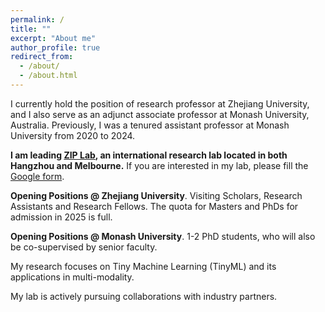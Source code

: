 ```yaml
---
permalink: /
title: ""
excerpt: "About me"
author_profile: true
redirect_from: 
  - /about/
  - /about.html
---
```


I currently hold the position of research professor at Zhejiang University, and I also serve as an adjunct associate professor at Monash University, Australia. Previously, I was a tenured assistant professor at Monash University from 2020 to 2024. 

**I am leading [ZIP Lab](https://ziplab.github.io/), an international research lab located in both Hangzhou and Melbourne.** If you are interested in my lab, please fill the [Google form](https://forms.gle/UoR8B19y2NsjtGRJ6). 

**Opening Positions @ Zhejiang University**. Visiting Scholars, Research Assistants and Research Fellows. The quota for Masters and PhDs for admission in 2025 is full.

**Opening Positions @ Monash University**. 1-2 PhD students, who will also be co-supervised by senior faculty. 

My research focuses on Tiny Machine Learning (TinyML) and its applications in multi-modality. 

My lab is actively pursuing collaborations with industry partners.
